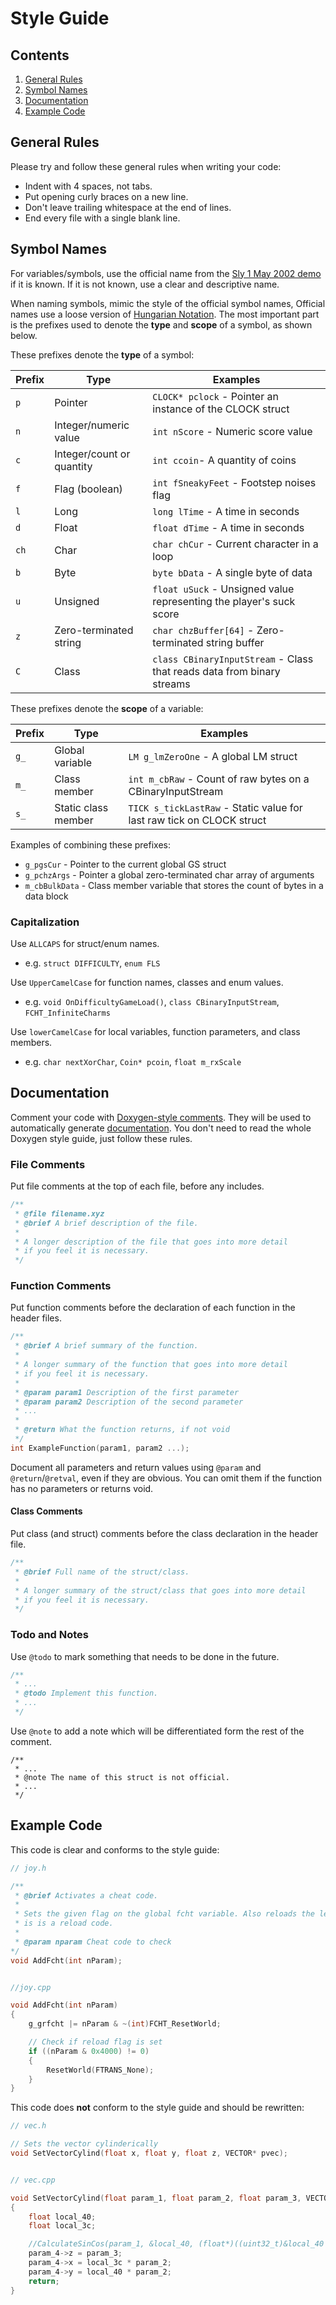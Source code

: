 # Style Guide

## Contents

1. [General Rules](#general-rules)
2. [Symbol Names](#symbol-names)
3. [Documentation](#documentation)
4. [Example Code](#example-code)


## General Rules

Please try and follow these general rules when writing your code:

* Indent with 4 spaces, not tabs.
* Put opening curly braces on a new line.
* Don't leave trailing whitespace at the end of lines.
* End every file with a single blank line.

## Symbol Names

For variables/symbols, use the official name from the [Sly 1 May 2002 demo](https://hiddenpalace.org/Sly_Cooper_and_the_Thievius_Raccoonus_(May_19,_2002_prototype)) if it is known. If it is not known, use a clear and descriptive name.

When naming symbols, mimic the style of the official symbol names, Official names use a loose version of [Hungarian Notation](https://en.wikipedia.org/wiki/Hungarian_notation). The most important part is the prefixes used to denote the **type** and **scope** of a symbol, as shown below.

These prefixes denote the **type** of a symbol:

| Prefix | Type                           | Examples                                                       |
|--------|--------------------------------|----------------------------------------------------------------|
| `p`    | Pointer                        | `CLOCK* pclock` - Pointer an instance of the CLOCK struct      |
| `n`    | Integer/numeric value          | `int nScore` - Numeric score value                             |
| `c`    | Integer/count or quantity      | `int ccoin`- A quantity of coins                               |
| `f`    | Flag (boolean)                 | `int fSneakyFeet` - Footstep noises flag                       |
| `l`    | Long                           | `long lTime` - A time in seconds                               |
| `d`    | Float                          | `float dTime` - A time in seconds                              |
| `ch`   | Char                           | `char chCur` - Current character in a loop                     |
| `b`    | Byte                           | `byte bData` - A single byte of data                           |
| `u`    | Unsigned                       | `float uSuck` - Unsigned value representing the player's suck score |
| `z`    | Zero-terminated string         | `char chzBuffer[64]` - Zero-terminated string buffer           |
| `C`    | Class                          | `class CBinaryInputStream` - Class that reads data from binary streams |

These prefixes denote the **scope** of a variable:

| Prefix | Type                           | Examples                                                       |
|--------|--------------------------------|----------------------------------------------------------------|
| `g_`   | Global variable                | `LM g_lmZeroOne` - A global LM struct                          |
| `m_`   | Class member                   | `int m_cbRaw` - Count of raw bytes on a CBinaryInputStream     |
| `s_`   | Static class member            | `TICK s_tickLastRaw` - Static value for last raw tick on CLOCK struct |

Examples of combining these prefixes:
* `g_pgsCur` - Pointer to the current global GS struct
* `g_pchzArgs` - Pointer a global zero-terminated char array of arguments
* `m_cbBulkData` - Class member variable that stores the count of bytes in a data block

### Capitalization

Use `ALLCAPS` for struct/enum names.
* e.g. `struct DIFFICULTY`, `enum FLS`

Use `UpperCamelCase` for function names, classes and enum values.
* e.g. `void OnDifficultyGameLoad()`, `class CBinaryInputStream`, `FCHT_InfiniteCharms`

Use `lowerCamelCase` for local variables, function parameters, and class members.
* e.g. `char nextXorChar`, `Coin* pcoin`, `float m_rxScale`


## Documentation

Comment your code with [Doxygen-style comments](http://micro-os-plus.github.io/develop/doxygen-style-guide/). They will be used to automatically generate [documentation](https://theonlyzac.github.io/sly1). You don't need to read the whole Doxygen style guide, just follow these rules.

### File Comments

Put file comments at the top of each file, before any includes.
```c
/**
 * @file filename.xyz
 * @brief A brief description of the file.
 *
 * A longer description of the file that goes into more detail
 * if you feel it is necessary.
 */
```

### Function Comments

Put function comments before the declaration of each function in the header files.
```c
/**
 * @brief A brief summary of the function.
 *
 * A longer summary of the function that goes into more detail
 * if you feel it is necessary.
 *
 * @param param1 Description of the first parameter
 * @param param2 Description of the second parameter
 * ...
 *
 * @return What the function returns, if not void
 */
int ExampleFunction(param1, param2 ...);
```

Document all parameters and return values using `@param` and `@return`/`@retval`, even if they are obvious. You can omit them if the function has no parameters or returns void.

#### Class Comments

Put class (and struct) comments before the class declaration in the header file.
```c
/**
 * @brief Full name of the struct/class.
 *
 * A longer summary of the struct/class that goes into more detail
 * if you feel it is necessary.
 */
```

### Todo and Notes

Use `@todo` to mark something that needs to be done in the future.
```c
/**
 * ...
 * @todo Implement this function.
 * ...
 */
```

Use `@note` to add a note which will be differentiated form the rest of the comment.
```
/**
 * ...
 * @note The name of this struct is not official.
 * ...
 */
```


## Example Code

This code is clear and conforms to the style guide:
```c
// joy.h

/**
 * @brief Activates a cheat code.
 *
 * Sets the given flag on the global fcht variable. Also reloads the level if
 * is is a reload code.
 *
 * @param nparam Cheat code to check
*/
void AddFcht(int nParam);


//joy.cpp

void AddFcht(int nParam)
{
    g_grfcht |= nParam & ~(int)FCHT_ResetWorld;

    // Check if reload flag is set
    if ((nParam & 0x4000) != 0)
    {
        ResetWorld(FTRANS_None);
    }
}
```

This code does **not** conform to the style guide and should be rewritten:
```cpp
// vec.h

// Sets the vector cylinderically
void SetVectorCylind(float x, float y, float z, VECTOR* pvec);


// vec.cpp

void SetVectorCylind(float param_1, float param_2, float param_3, VECTOR* param_4)
{
    float local_40;
    float local_3c;

    //CalculateSinCos(param_1, &local_40, (float*)((uint32_t)&local_40 | 4));
    param_4->z = param_3;
    param_4->x = local_3c * param_2;
    param_4->y = local_40 * param_2;
    return;
}
```
